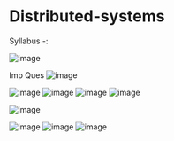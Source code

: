 # Distributed-systems

Syllabus -:

![image](https://user-images.githubusercontent.com/59536110/179950217-03942d1c-7058-4d39-aa71-386815c85882.png)

Imp Ques 
![image](https://user-images.githubusercontent.com/59536110/183392919-74e60933-56f5-46b0-aac5-87ffe97b12fa.png)


![image](https://user-images.githubusercontent.com/59536110/181275844-35f046eb-7ecf-4cb2-b841-cec48fbec3d9.png)
![image](https://user-images.githubusercontent.com/59536110/181275978-a0b8b1a3-4278-49eb-93ca-8b968d8a5861.png)
![image](https://user-images.githubusercontent.com/59536110/181276071-6846b38d-7623-4bc1-bb51-68a74ad26b03.png)
![image](https://user-images.githubusercontent.com/59536110/181276139-175f9f0a-60f7-46a5-963e-1704fab1d876.png)

![image](https://user-images.githubusercontent.com/59536110/181276371-7d7d1fb8-f224-406f-838d-0fd9e2a275b6.png)

![image](https://user-images.githubusercontent.com/59536110/183725196-ecf206fc-d70d-4991-8515-8f10ddf96bbf.png)
![image](https://user-images.githubusercontent.com/59536110/183725238-02f7903d-feab-4fa7-b095-4c424294053e.png)
![image](https://user-images.githubusercontent.com/59536110/183725364-040dca66-6d06-435b-a20d-c1488d4b29ef.png)
